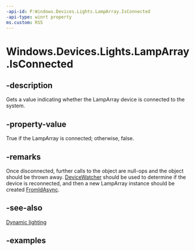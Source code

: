 ```yaml
---
-api-id: P:Windows.Devices.Lights.LampArray.IsConnected
-api-type: winrt property
ms.custom: RS5
---
```


<!-- Property syntax.
public bool IsConnected { get; }
-->

# Windows.Devices.Lights.LampArray.IsConnected

## -description
Gets a value indicating whether the LampArray device is connected to the system.

## -property-value
True if the LampArray is connected; otherwise, false.

## -remarks
Once disconnected, further calls to the object are null-ops and the object should be thrown away.  [DeviceWatcher](../windows.devices.enumeration/devicewatcher.md) should be used to determine if the device is reconnected, and then a new LampArray instance should be created [FromIdAsync](lamparray_fromidasync_1322863552.md).

## -see-also

[Dynamic lighting](/windows/uwp/devices-sensors/lighting-dynamic-lamparray)

## -examples

